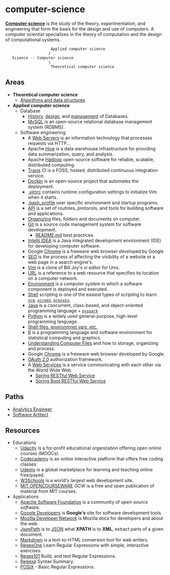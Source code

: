 # computer-science

[**Computer science**](https://en.wikipedia.org/wiki/Computer_science#Software_engineering) is the study of the theory, experimentation, and engineering that form the basis for the design and use of computers. A computer scientist specializes in the theory of computation and the design of computational systems.

                        Applied computer science
                       / 
       Science -- Computer science 
                       \
                        Theoretical computer science 

## Areas

- **Theoretical computer science**
    - [Algorithms and data structures](/docs/algorithms-and-data-structures.md)
- **Applied computer science**
    - Database
        - [History](/docs/database-history.md), [design](/docs/database-design-managment.md), and [management](/docsdatabase-design-managment.md) of Databases.
        - [MySQL](/docs/databases/mysql.md) is an open-source relational database management system (RDBMS).
    - Software engineering
        - A [Web Servers](/docs/web/servers.md) is an information technology that processes requests via HTTP...
        - Apache [Hive](/docs/hive.md) is a data warehouse infrastructure for providing data summarization, query, and analysis.
        - Apache [Hadoop](/docs/hadoop.md) open-source software for reliable, scalable, distributed computing.
        - [Travis](/docs/travis.md) CI is a FOSS, hosted, distributed continuous integration service.
        - [Docker](/docs/docker.md) is an open-source project that automates the deployment.
        - [.vimrc](/docs/.vimrc) contains runtime configuration settings to initialize Vim when it starts.
        - [.bash_profile](/docs/.bash_profile) user specific environment and startup programs.
        - [API](/docs/api.md) is a set of routines, protocols, and tools for building software and applications.
        - [Organizing](/docs/organizing.md) files, folders and documents on computer.
        - [Git](docs/git.md) is a source code management system for software development.
          - [README.md](/docs/git-readme.md) best practices.
        - [Intellij IDEA](docs/intellij-idea.md) is a Java integrated development environment (IDE) for developing computer software.
        - Google [Chrome](docs/chrome.md) is a freeware web browser developed by Google
        - [SEO](docs/misc/seo.md) is the process of affecting the visibility of a website or a web page in a search engine's.
        - [Vim](/docs/vim.md) is a clone of Bill Joy's vi editor for Unix.
        - [URL](/docs/url.md) is a reference to a web resource that specifies its location on a computer network.
        - [Environment](/docs/misc/environments.md) is a computer system in which a software component is deployed and executed.  
        - [Shell](/docs/programming/shell.md) scripting is one of the easiest types of scripting to learn: [`scp`](/docs/shell.md#scp), [`screen`](/docs/shell.md#screen), [`process`](/docs/shell.md#process).
        - [Java](/docs/java.md) is a concurrent, class-based, and object-oriented programming language + [`pyspark`](/docs/python.md#pyspark)
        - [Python](/docs/python.md) is a widely used general-purpose, high-level programming language.
        - [Shell files, environmnet vars, etc.](/docs/programming/shell.md)
        - [R](/docs/programming/r.md) is a programming language and software environment for statistical computing and graphics.
        - [Understanding Computer Files](/docs/organizing.md) and how to storage, organizing and process.
        - Google [Chrome](/docs/misc/chrome.md) is a freeware web browser developed by Google.
        - [OAuth 2.0](/docs/oauth2.0.md) authorization framework.
        - A [Web Services](/docs/web/services.md) is a service communicating with each other via the World Wide Web.
            - [Spring RESTful Web Service](https://github.com/vsamov/spring-skeleton)
            - [Spring Boot RESTful Web Service](https://github.com/vsamov/spring-boot-skeleton)

## Paths

- [Analytics Engineer](/docs/data-engineering.md)
- [Software Artitect](/docs/software-arhitecture.md)

## Resources

- Educations
     - [Udacity](https://www.udacity.com/) is a for-profit educational organization offering open online courses (MOOCs).
     - [Codecademy](https://www.codecademy.com/) is an online interactive platform that offers free coding classes.
     - [Udemy](https://www.udemy.com/) is a global marketplace for learning and teaching online free/payed.
     - [W3Schools](http://www.w3schools.com/) is a world's largest web development site.
     - [MIT OPENCOURSEWARE](https://ocw.mit.edu/index.htm) OCW is a free and open publication of material from MIT courses.
- Applications
     - [Apache Software Foundation](http://www.apache.org/) is a community of *open-source software*.
     - [Google Developers](https://developers.google.com/) is **Google's** site for software development tools.
     - [Mozilla Developer Network](https://developer.mozilla.org) is Mozilla docs for developers and about the web.
     - [JsonPath](https://code.google.com/p/json-path/) is to [JSON](http://www.json.org/) what **XPATH** is to **XML**, extract parts of a given document.
     - [Markdown](http://daringfireball.net/projects/markdown/) is a text-to-HTML conversion tool for web writers.
     - [RegexOne](http://regexone.com/) Learn Regular Expressions with simple, interactive exercises.
     - [Regex101](https://regex101.com/) Build, and test Regular Expressions.
     - [Regexp](http://webcache.googleusercontent.com/search?q=cache%3ahttp://www.greenend.org.uk/rjk/2002/06/regexp.html)  Syntax Summary.
     - [POSIX](https://en.wikibooks.org/wiki/Regular_Expressions/POSIX_Basic_Regular_Expressions) - Basic Regular Expressions.
